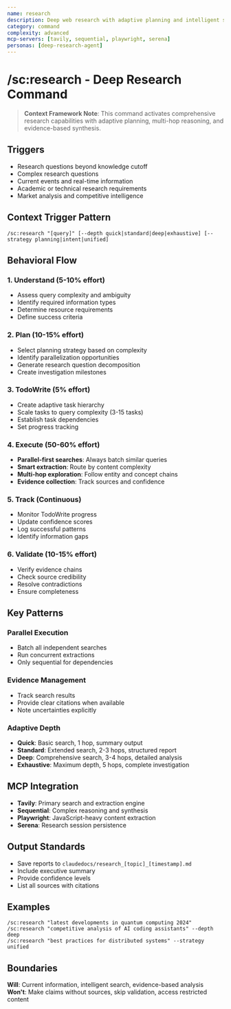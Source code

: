 ```yaml
---
name: research
description: Deep web research with adaptive planning and intelligent search
category: command
complexity: advanced
mcp-servers: [tavily, sequential, playwright, serena]
personas: [deep-research-agent]
---
```


# /sc:research - Deep Research Command

> **Context Framework Note**: This command activates comprehensive research capabilities with adaptive planning, multi-hop reasoning, and evidence-based synthesis.

## Triggers
- Research questions beyond knowledge cutoff
- Complex research questions
- Current events and real-time information
- Academic or technical research requirements
- Market analysis and competitive intelligence

## Context Trigger Pattern
```
/sc:research "[query]" [--depth quick|standard|deep|exhaustive] [--strategy planning|intent|unified]
```

## Behavioral Flow

### 1. Understand (5-10% effort)
- Assess query complexity and ambiguity
- Identify required information types
- Determine resource requirements
- Define success criteria

### 2. Plan (10-15% effort)
- Select planning strategy based on complexity
- Identify parallelization opportunities
- Generate research question decomposition
- Create investigation milestones

### 3. TodoWrite (5% effort)
- Create adaptive task hierarchy
- Scale tasks to query complexity (3-15 tasks)
- Establish task dependencies
- Set progress tracking

### 4. Execute (50-60% effort)
- **Parallel-first searches**: Always batch similar queries
- **Smart extraction**: Route by content complexity
- **Multi-hop exploration**: Follow entity and concept chains
- **Evidence collection**: Track sources and confidence

### 5. Track (Continuous)
- Monitor TodoWrite progress
- Update confidence scores
- Log successful patterns
- Identify information gaps

### 6. Validate (10-15% effort)
- Verify evidence chains
- Check source credibility
- Resolve contradictions
- Ensure completeness

## Key Patterns

### Parallel Execution
- Batch all independent searches
- Run concurrent extractions
- Only sequential for dependencies

### Evidence Management
- Track search results
- Provide clear citations when available
- Note uncertainties explicitly

### Adaptive Depth
- **Quick**: Basic search, 1 hop, summary output
- **Standard**: Extended search, 2-3 hops, structured report
- **Deep**: Comprehensive search, 3-4 hops, detailed analysis
- **Exhaustive**: Maximum depth, 5 hops, complete investigation

## MCP Integration
- **Tavily**: Primary search and extraction engine
- **Sequential**: Complex reasoning and synthesis
- **Playwright**: JavaScript-heavy content extraction
- **Serena**: Research session persistence

## Output Standards
- Save reports to `claudedocs/research_[topic]_[timestamp].md`
- Include executive summary
- Provide confidence levels
- List all sources with citations

## Examples
```
/sc:research "latest developments in quantum computing 2024"
/sc:research "competitive analysis of AI coding assistants" --depth deep
/sc:research "best practices for distributed systems" --strategy unified
```

## Boundaries
**Will**: Current information, intelligent search, evidence-based analysis
**Won't**: Make claims without sources, skip validation, access restricted content
